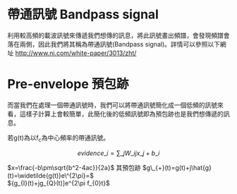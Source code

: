 # 帶通訊號 Bandpass signal
利用較高頻的載波訊號來傳遞我們想傳的訊息，將此訊號畫出頻譜，會發現頻譜會落在兩側，因此我們將其稱為帶通訊號(Bandpass signal)。詳情可以參照以下網址
http://www.ni.com/white-paper/3013/zht/  

# Pre-envelope 預包跡
而當我們在處理一個帶通訊號時，我們可以將帶通訊號簡化成一個低頻的訊號來看，這樣子計算上會較簡單，此簡化後的低頻訊號即為預包跡也是我們想傳遞的訊息。  
  
若g(t)為以f<sub>c</sub>為中心頻率的帶通訊號。  

$$ evidence\_{i}=\sum\_{j}W\_{ij}x\_{j}+b\_{i} $$

$x=\frac{-b\pm\sqrt{b^2-4ac}}{2a}$ 
其預包跡 $g\_{+}(t)=g(t)+j\hat{g}(t)=\widetilde{g(t)}e\^{2\pi}=$  
${g\_{I}(t)+jg\_{Q}(t)]e\^{2\pi f\_{0}t}$
